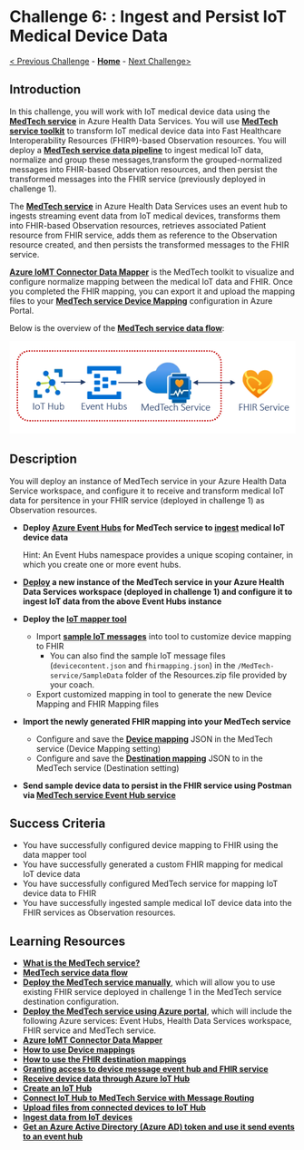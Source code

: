 # Challenge 6: : Ingest and Persist IoT Medical Device Data 

[< Previous Challenge](./Challenge05.md) - **[Home](../README.md)** - [Next Challenge>](./Challenge07.md)

## Introduction

In this challenge, you will work with IoT medical device data using the **[MedTech service](https://docs.microsoft.com/en-us/azure/healthcare-apis/iot/get-started-with-iot)** in Azure Health Data Services.  You will use **[MedTech service toolkit](https://github.com/microsoft/iomt-fhir/tree/main/tools/data-mapper)** to transform IoT medical device data into Fast Healthcare Interoperability Resources (FHIR®)-based Observation resources.  You will deploy a **[MedTech service data pipeline](https://learn.microsoft.com/en-us/azure/healthcare-apis/iot/iot-data-flow)** to ingest medical IoT data, normalize and group these messages,transform the grouped-normalized messages into FHIR-based Observation resources, and then persist the transformed messages into the FHIR service (previously deployed in challenge 1).

The **[MedTech service](https://docs.microsoft.com/en-us/azure/healthcare-apis/iot/get-started-with-iot)** in Azure Health Data Services uses an event hub to ingests streaming event data from IoT medical devices, transforms them into FHIR-based Observation resources, retrieves associated Patient resource from FHIR service, adds them as reference to the Observation resource created, and then persists the transformed messages to the FHIR service.

**[Azure IoMT Connector Data Mapper](https://github.com/microsoft/iomt-fhir/tree/main/tools/data-mapper)** is the MedTech toolkit to visualize and configure normalize mapping between the medical IoT data and FHIR.  Once you completed the FHIR mapping, you can export it and upload the mapping files to your **[MedTech service Device Mapping](https://docs.microsoft.com/en-us/azure/healthcare-apis/iot/how-to-use-device-mappings)** configuration in Azure Portal.


Below is the overview of the **[MedTech service data flow](https://learn.microsoft.com/en-us/azure/healthcare-apis/iot/iot-data-flow)**:
<center><img src="../images/challenge06-architecture.png" width="550"></center>

## Description

You will deploy an instance of MedTech service in your Azure Health Data Service workspace, and configure it to receive and transform medical IoT data for persitence in your FHIR service (deployed in challenge 1) as Observation resources.

- **Deploy **[Azure Event Hubs](https://docs.microsoft.com/en-us/azure/event-hubs/)** for MedTech service to **[ingest](https://docs.microsoft.com/en-us/azure/healthcare-apis/iot/iot-data-flow#ingest)** medical IoT device data**

    Hint: An Event Hubs namespace provides a unique scoping container, in which you create one or more event hubs. 

- ****[Deploy](https://docs.microsoft.com/en-us/azure/healthcare-apis/iot/deploy-iot-connector-in-azure)** a new instance of the MedTech service in your Azure Health Data Services workspace (deployed in challenge 1) and configure it to ingest IoT data from the above Event Hubs instance**
- **Deploy the **[IoT mapper tool](https://github.com/microsoft/iomt-fhir/tree/main/tools/data-mapper)****
  - Import **[sample IoT messages](https://github.com/microsoft/azure-health-data-services-workshop/tree/main/Challenge-09%20-%20MedTech%20service/SampleData/Answers)** into tool to customize device mapping to FHIR
    - You can also find the sample IoT message files (`devicecontent.json` and `fhirmapping.json`) in the `/MedTech-service/SampleData` folder of the Resources.zip file provided by your coach.
  - Export customized mapping in tool to generate the new Device Mapping and FHIR Mapping files
- **Import the newly generated FHIR mapping into your MedTech service**
  - Configure and save the **[Device mapping](https://learn.microsoft.com/en-us/azure/healthcare-apis/iot/how-to-use-device-mappings)** JSON in the MedTech service (Device Mapping setting)
  - Configure and save the **[Destination mapping](https://learn.microsoft.com/en-us/azure/healthcare-apis/iot/how-to-use-fhir-mappings)** JSON to in the MedTech service (Destination setting)
- **Send sample device data to persist in the FHIR service using Postman via **[MedTech service Event Hub service](https://docs.microsoft.com/en-us/rest/api/eventhub/get-azure-active-directory-token)****

## Success Criteria
- You have successfully configured device mapping to FHIR using the data mapper tool
- You have successfully generated a custom FHIR mapping for medical IoT device data
- You have successfully configured MedTech service for mapping IoT device data to FHIR
- You have successfully ingested sample medical IoT device data into the FHIR services as Observation resources.


## Learning Resources

- **[What is the MedTech service?](https://docs.microsoft.com/en-us/azure/healthcare-apis/iot/iot-connector-overview?WT.mc_id=Portal-Microsoft_Healthcare_APIs)**
- **[MedTech service data flow](https://docs.microsoft.com/en-us/azure/healthcare-apis/iot/iot-data-flow)**
- **[Deploy the MedTech service manually](https://docs.microsoft.com/en-us/azure/healthcare-apis/iot/deploy-iot-connector-in-azure#deploy-the-medtech-service-manually)**, which will allow you to use existing FHIR service deployed in challenge 1 in the MedTech service destination configuration.
- **[Deploy the MedTech service using Azure portal](https://docs.microsoft.com/en-us/azure/healthcare-apis/iot/deploy-iot-connector-in-azure#configure-device-mapping-properties)**, which will include the following Azure services: Event Hubs, Health Data Services workspace, FHIR service and MedTech service.
- **[Azure IoMT Connector Data Mapper](https://github.com/microsoft/iomt-fhir/tree/main/tools/data-mapper)**
- **[How to use Device mappings](https://docs.microsoft.com/en-us/azure/healthcare-apis/iot/how-to-use-device-mappings)**
- **[How to use the FHIR destination mappings](https://docs.microsoft.com/en-us/azure/healthcare-apis/iot/how-to-use-fhir-mappings)**
- **[Granting access to device message event hub and FHIR service](https://docs.microsoft.com/en-us/azure/healthcare-apis/iot/deploy-iot-connector-in-azure#granting-the-medtech-service-access-to-the-device-message-event-hub-and-fhir-service)**
- **[Receive device data through Azure IoT Hub](https://docs.microsoft.com/en-us/azure/healthcare-apis/iot/device-data-through-iot-hub)**
- **[Create an IoT Hub](https://docs.microsoft.com/en-us/azure/iot-hub/iot-hub-create-through-portal)**
- **[Connect IoT Hub to MedTech Service with Message Routing](https://docs.microsoft.com/en-us/azure/iot-hub/iot-hub-devguide-messages-d2c)**
- **[Upload files from connected devices to IoT Hub](https://docs.microsoft.com/en-us/azure/iot-hub/iot-hub-devguide-file-upload)**
- **[Ingest data from IoT devices](https://docs.microsoft.com/en-us/azure/healthcare-apis/iot/device-data-through-iot-hub#send-device-message-to-iot-hub)**
- **[Get an Azure Active Directory (Azure AD) token and use it send events to an event hub](https://docs.microsoft.com/en-us/rest/api/eventhub/get-azure-active-directory-token#send-messages-to-a-queue)**